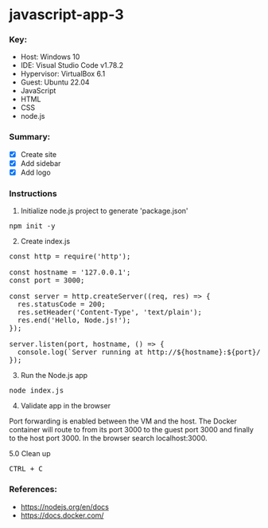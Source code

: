 # javascript-app-3

### **Key**:

* Host: Windows 10
* IDE: Visual Studio Code v1.78.2
* Hypervisor: VirtualBox 6.1
* Guest: Ubuntu 22.04
* JavaScript
* HTML
* CSS
* node.js

### **Summary**:

- [x] Create site
- [x] Add sidebar
- [x] Add logo

### **Instructions**

1. Initialize node.js project to generate 'package.json'

<pre>
npm init -y
</pre>

2. Create index.js

<pre>
const http = require('http');

const hostname = '127.0.0.1';
const port = 3000;

const server = http.createServer((req, res) => {
  res.statusCode = 200;
  res.setHeader('Content-Type', 'text/plain');
  res.end('Hello, Node.js!');
});

server.listen(port, hostname, () => {
  console.log(`Server running at http://${hostname}:${port}/`);
});
</pre>

3. Run the Node.js app

<pre>
node index.js
</pre>

4. Validate app in the browser

Port forwarding is enabled between the VM and the host. The Docker container will route to from its port 3000 to the guest port 3000 and finally to the host port 3000. In the browser search localhost:3000. 

5.0 Clean up

<pre>
CTRL + C
</pre>

### **References**:

* https://nodejs.org/en/docs
* https://docs.docker.com/


